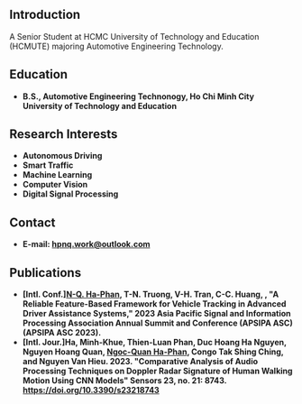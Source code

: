 ## Introduction
A Senior Student at HCMC University of Technology and Education (HCMUTE) majoring Automotive Engineering Technology.

## Education
+ **B.S., Automotive Engineering Technonogy, Ho Chi Minh City University of Technology and Education**


## Research Interests
+ **Autonomous Driving**
+ **Smart Traffic**
+ **Machine Learning**
+ **Computer Vision**
+ **Digital Signal Processing**

## Contact
+ **E-mail: hpnq.work@outlook.com**
  
## Publications
+ **[Intl. Conf.]<ins>N-Q. Ha-Phan</ins>, T-N. Truong, V-H. Tran, C-C. Huang, , "A Reliable Feature-Based Framework for Vehicle Tracking in Advanced Driver Assistance Systems," 2023 Asia Pacific Signal and Information Processing Association Annual Summit and Conference (APSIPA ASC) (APSIPA ASC 2023).**
+ **[Intl. Jour.]Ha, Minh-Khue, Thien-Luan Phan, Duc Hoang Ha Nguyen, Nguyen Hoang Quan, <ins>Ngoc-Quan Ha-Phan</ins>, Congo Tak Shing Ching, and Nguyen Van Hieu. 2023. "Comparative Analysis of Audio Processing Techniques on Doppler Radar Signature of Human Walking Motion Using CNN Models" Sensors 23, no. 21: 8743. https://doi.org/10.3390/s23218743** 

